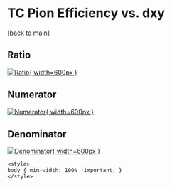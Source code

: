 # TC Pion Efficiency vs. dxy

[[back to main](./)]



## Ratio

[![Ratio](../mtv/var/TC_211_eff_dxy.png){ width=600px }](../mtv/var/TC_211_eff_dxy.pdf)

## Numerator

[![Numerator](../mtv/num/TC_211_eff_dxy_num.png){ width=600px }](../mtv/num/TC_211_eff_dxy_num.pdf)

## Denominator

[![Denominator](../mtv/den/TC_211_eff_dxy_den.png){ width=600px }](../mtv/den/TC_211_eff_dxy_den.pdf)


``` {=html}
<style>
body { min-width: 100% !important; }
</style>
```
